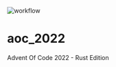 ![workflow](https://github.com/spl0i7/aoc_2022/actions/workflows/rust.yml/badge.svg) 
# aoc_2022 

Advent Of Code 2022 - Rust Edition

